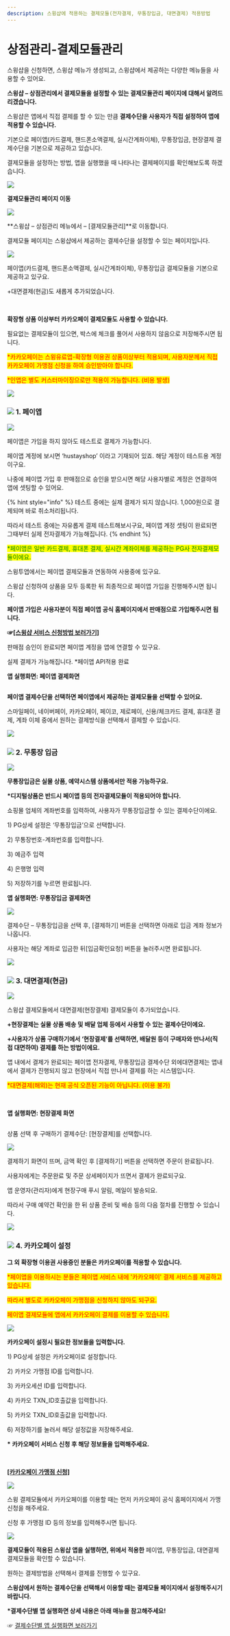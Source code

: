 ```yaml
---
description: 스윙샵에 적용하는 결제모듈(전자결제, 무통장입금, 대면결제) 적용방법
---
```


# 상점관리-결제모듈관리

스윙샵을 신청하면, 스윙샵 메뉴가 생성되고, 스윙샵에서 제공하는 다양한 메뉴들을 사용할 수 있어요.

**스윙샵 – 상점관리에서 결제모듈을 설정할 수 있는 결제모듈관리 페이지에 대해서 알려드리겠습니다.**

스윙샵은 앱에서 직접 결제를 할 수 있는 만큼 **결제수단을 사용자가 직접 설정하여 앱에 적용할 수 있습니다.**

기본으로 페이앱(카드결제, 핸드폰소액결제, 실시간계좌이체), 무통장입금, 현장결제 결제수단을 기본으로 제공하고 있습니다.&#x20;

결제모듈을 설정하는 방법, 앱을 실행했을 때 나타나는 결제페이지를 확인해보도록 하겠습니다.

![](<../../.gitbook/assets/구분선 (1) (1) (1).PNG>)

<img src="../../.gitbook/assets/image (9).png" alt="" data-size="line">**결제모듈관리 페이지 이동**

![](https://wp.swing2app.co.kr/wp-content/uploads/2020/04/%EA%B2%B0%EC%A0%9C%EB%AA%A8%EB%93%88\_20.04.png)

**스윙샵 – 상점관리 메뉴에서 – \[결제모듈관리]**로 이동합니다.

결제모듈 페이지는 스윙샵에서 제공하는 결제수단을 설정할 수 있는 페이지입니다.



![](https://wp.swing2app.co.kr/wp-content/uploads/2020/04/%EA%B2%B0%EC%A0%9C%EB%AA%A8%EB%93%88%EC%B6%94%EA%B0%804\_20.04.png)

페이앱(카드결제, 핸드폰소액결제, 실시간계좌이체), 무통장입금 결제모듈을 기본으로 제공하고 있구요.

\+대면결제(현금)도 새롭게 추가되었습니다.

​

**확장형 상품 이상부터 카카오페이 결제모듈도 사용할 수 있습니다.**

필요없는 결제모듈이 있으면, 박스에 체크를 풀어서 사용하지 않음으로 저장해주시면 됩니다.

<mark style="color:red;">\*카카오페이는 스윙유료앱-확장형 이용권 상품이상부터 적용되며, 사용자분께서 직접 카카오페이 가맹점 신청을 하여 승인받아야 합니다.</mark>

<mark style="color:red;">\*인앱은 별도 커스터마이징으로만 적용이 가능합니다. (비용 발생)</mark>

![](<../../.gitbook/assets/구분선 (1) (1) (1).PNG>)

### ![](<../../.gitbook/assets/image (2) (1).png>) **1. 페이앱**

![](https://wp.swing2app.co.kr/wp-content/uploads/2020/04/%EA%B2%B0%EC%A0%9C%EB%AA%A8%EB%93%882\_20.04.png)

페이앱은 가입을 하지 않아도 테스트로 결제가 가능합니다.

페이앱 계정에 보시면 ‘hustayshop’ 이라고 기재되어 있죠. 해당 계정이 테스트용 계정이구요.

나중에 페이앱 가입 후 판매점으로 승인을 받으시면 해당 사용자별로 계정은 연결하여 앱에 셋팅할 수 있어요.

{% hint style="info" %}
테스트 중에는 실제 결제가 되지 않습니다. 1,000원으로 결제되며 바로 취소처리됩니다.

따라서 테스트 중에는 자유롭게 결제 테스트해보시구요, 페이앱 계정 셋팅이 완료되면 그때부터 실제 전자결제가 가능해집니다.
{% endhint %}

<mark style="color:green;">\*페이앱은 일반 카드결제, 휴대폰 결제, 실시간 계좌이체를 제공하는 PG사 전자결제모듈이에요.</mark>

스윙투앱에서는 페이앱 결제모듈과 연동하여 사용중에 있구요.

스윙샵 신청하여 상품을 모두 등록한 뒤 최종적으로 페이앱 가입을 진행해주시면 됩니다.



**페이앱 가입은 사용자분이 직접 페이앱 공식 홈페이지에서 판매점으로 가입해주시면 됩니다.**&#x20;

**☞**[**\[스윙샵 서비스 신청방법 보러가기\]**](broken-reference)

&#x20;판매점 승인이 완료되면 페이앱 계정을 앱에 연결할 수 있구요.&#x20;

실제 결제가 가능해집니다. \*페이앱 API적용 완료



<img src="../../.gitbook/assets/image (9).png" alt="" data-size="line">**앱 실행화면: 페이앱 결제화면**

<div align="left">

<img src="../../.gitbook/assets/결제모듈_22.08.png" alt="">

</div>

<div align="left">

<img src="../../.gitbook/assets/결제모듈2_22.08.png" alt="">

</div>

**페이앱 결제수단을 선택하면 페이앱에서 제공하는 결제모듈을 선택할 수 있어요.**

스마일페이, 네이버페이, 카카오페이, 페이코, 제로페이, 신용/체크카드 결제, 휴대폰 결제, 계좌 이체 중에서 원하는 결제방식을 선택해서 결제할 수 있습니다.

![](<../../.gitbook/assets/구분선 (1) (1) (1).PNG>)

### ![](<../../.gitbook/assets/image (2) (1).png>) **2. 무통장 입금**

![](https://wp.swing2app.co.kr/wp-content/uploads/2020/04/%EA%B2%B0%EC%A0%9C%EB%AA%A8%EB%93%883\_20.04.png)

**무통장입금은 실물 상품, 예약시스템 상품에서만 적용 가능하구요.**

**\*디지털상품은 반드시 페이앱 등의 전자결제모듈이 적용되어야 합니다.**

쇼핑몰 업체의 계좌번호를 입력하여, 사용자가 무통장입금할 수 있는 결제수단이에요.

1\) PG상세 설정은 ‘무통장입금’으로 선택합니다.

2\) 무통장번호-계좌번호를 입력합니다.

3\) 예금주 입력

4\) 은행명 입력

5\) 저장하기를 누르면 완료됩니다.



<img src="../../.gitbook/assets/image (9).png" alt="" data-size="line">**앱 실행화면: 무통장입금 결제화면**

![](https://wp.swing2app.co.kr/wp-content/uploads/2020/04/%EA%B2%B0%EC%A0%9C%EB%AA%A8%EB%93%8810\_20.04.png)

결제수단 – 무통장입금을 선택 후, \[결제하기] 버튼을 선택하면 아래로 입금 계좌 정보가 나옵니다.

사용자는 해당 계좌로 입금한 뒤\[입금확인요청] 버튼을 눌러주시면 완료됩니다.

![](<../../.gitbook/assets/구분선 (1) (1) (1).PNG>)

### ![](<../../.gitbook/assets/image (2) (1).png>) **3. 대면결제(현금)**&#x20;

![](https://wp.swing2app.co.kr/wp-content/uploads/2020/04/%EA%B2%B0%EC%A0%9C%EB%AA%A8%EB%93%88%EC%B6%94%EA%B0%803\_20.04.png)

스윙샵 결제모듈에서 대면결제(현장결제) 결제모듈이 추가되었습니다.

**+현장결제는 실물 상품 배송 및 배달 업체 등에서 사용할 수 있는 결제수단이에요.**

**+사용자가 상품 구매하기에서 ‘현장결제’를 선택하면, 배달원 등이 구매자와 만나서(직접 대면하여) 결제를 하는 방법이에요.**

앱 내에서 결제가 완료되는 페이앱 전자결제, 무통장입금 결제수단 외에대면결제는 앱내에서 결제가 진행되지 않고 현장에서 직접 만나서 결제를 하는 시스템입니다.

<mark style="color:red;">\*대면결제(해외)는 현재 공식 오픈된 기능이 아닙니다. (이용 불가)</mark>

​

<img src="../../.gitbook/assets/image (9).png" alt="" data-size="line">**앱 실행화면: 현장결제 화면**

<div align="left">

<img src="https://wp.swing2app.co.kr/wp-content/uploads/2020/04/%EA%B2%B0%EC%A0%9C%EB%AA%A8%EB%93%88%EC%B6%94%EA%B0%802_20.04.png" alt="">

</div>

상품 선택 후 구매하기 결제수단: \[현장결제]를 선택합니다.



![](https://wp.swing2app.co.kr/wp-content/uploads/2020/04/%EA%B2%B0%EC%A0%9C%EB%AA%A8%EB%93%88%EC%B6%94%EA%B0%801\_20.04.png)

결제하기 화면이 뜨며, 금액 확인 후 \[결제하기] 버튼을 선택하면 주문이 완료됩니다.

사용자에게는 주문완료 및 주문 상세페이지가 뜨면서 결제가 완료되구요.

앱 운영자(관리자)에게 현장구매 푸시 알림, 메일이 발송되요.

따라서 구매 예약건 확인을 한 뒤 상품 준비 및 배송 등의 다음 절차를 진행할 수 있습니다.

![](<../../.gitbook/assets/구분선 (1) (1) (1).PNG>)

### ![](<../../.gitbook/assets/image (2) (1).png>) **4. 카카오페이 설정**

**그 외 확장형 이용권 사용중인 분들은 카카오페이를 적용할 수 있습니다.**

<mark style="color:red;">\*페이앱을 이용하시는 분들은 페이앱 서비스 내에 '카카오페이' 결제 서비스를 제공하고 있습니다.</mark>

&#x20;<mark style="color:red;">따라서 별도로 카카오페이 가맹점을 신청하지 않아도 되구요.</mark>

<mark style="color:red;">페이앱 결제모듈에 앱에서 카카오페이 결제를 이용할 수 있습니다.</mark>

![](https://wp.swing2app.co.kr/wp-content/uploads/2020/04/%EC%8A%A4%EC%9C%99%EC%83%B5%EA%B2%B0%EC%A0%9C%EB%AA%A8%EB%93%883.png)

**카카오페이 설정시 필요한 정보들을 입력합니다.**

1\) PG상세 설정은 카카오페이로 설정합니다.

2\) 카카오 가맹점 ID를 입력합니다.

3\) 카카오세션 ID를 입력합니다.

4\) 카카오 TXN\_ID호출값을 입력합니다.

5\) 카카오 TXN\_ID호출값을 입력합니다.

6\) 저장하기를 눌러서 해당 설정값을 저장해주세요.

**\* 카카오페이 서비스 신청 후 해당 정보들을 입력해주세요.**

​

[**\[카카오페이 가맹점 신청\]**](http://with.kakao.com/kakaopay/index)

![](https://wp.swing2app.co.kr/wp-content/uploads/2020/04/%EC%8A%A4%EC%9C%99%EC%83%B5%EA%B2%B0%EC%A0%9C%EB%AA%A8%EB%93%885.png)

스윙 결제모듈에서 카카오페이를 이용할 때는 먼저 카카오페이 공식 홈페이지에서 가맹신청을 해주세요.

신청 후 가맹점 ID 등의 정보를 입력해주시면 됩니다.



![](<../../.gitbook/assets/구분선 (1) (1) (1).PNG>)

**결제모듈이 적용된 스윙샵 앱을 실행하면, 위에서 적용한** 페이앱, 무통장입금, 대면결제 결제모듈을 확인할 수 있습니다.

원하는 결제방법을 선택해서 결제를 진행할 수 있구요.

**스윙샵에서 원하는 결제수단을 선택해서 이용할 때는 결제모듈 페이지에서 설정해주시기 바랍니다.**



**\*결제수단별 앱 실행화면 상세 내용은 아래 매뉴을 참고해주세요!**

☞ [결제수단별 앱 실행화면 보러가기](broken-reference)

